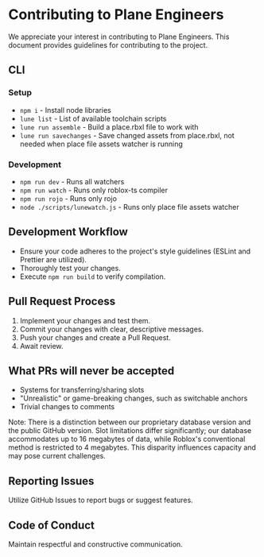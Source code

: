 # Contributing to Plane Engineers

We appreciate your interest in contributing to Plane Engineers. This document provides guidelines for contributing to the project.

## CLI

### Setup

- `npm i` - Install node libraries
- `lune list` - List of available toolchain scripts
- `lune run assemble` - Build a place.rbxl file to work with
- `lune run savechanges` - Save changed assets from place.rbxl, not needed when place file assets watcher is running

### Development

- `npm run dev` - Runs all watchers
- `npm run watch` - Runs only roblox-ts compiler
- `npm run rojo` - Runs only rojo
- `node ./scripts/lunewatch.js` - Runs only place file assets watcher

## Development Workflow

- Ensure your code adheres to the project's style guidelines (ESLint and Prettier are utilized).
- Thoroughly test your changes.
- Execute `npm run build` to verify compilation.

## Pull Request Process

1. Implement your changes and test them.
2. Commit your changes with clear, descriptive messages.
3. Push your changes and create a Pull Request.
4. Await review.

## What PRs will never be accepted

- Systems for transferring/sharing slots
- "Unrealistic" or game-breaking changes, such as switchable anchors
- Trivial changes to comments

Note: There is a distinction between our proprietary database version and the public GitHub version. Slot limitations differ significantly; our database accommodates up to 16 megabytes of data, while Roblox's conventional method is restricted to 4 megabytes. This disparity influences capacity and may pose current challenges.

## Reporting Issues

Utilize GitHub Issues to report bugs or suggest features.

## Code of Conduct

Maintain respectful and constructive communication.

